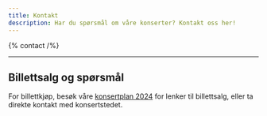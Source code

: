```yaml
---
title: Kontakt
description: Har du spørsmål om våre konserter? Kontakt oss her!
---
```


{% contact /%}

---

## Billettsalg og spørsmål

For billettkjøp, besøk våre [konsertplan 2024](/#konsertplan) for lenker til billettsalg, eller ta direkte kontakt med konsertstedet.
